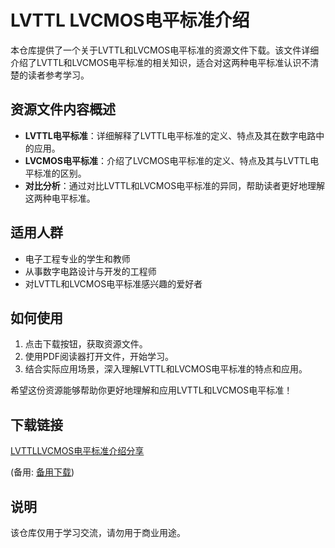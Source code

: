 # LVTTL LVCMOS电平标准介绍

本仓库提供了一个关于LVTTL和LVCMOS电平标准的资源文件下载。该文件详细介绍了LVTTL和LVCMOS电平标准的相关知识，适合对这两种电平标准认识不清楚的读者参考学习。

## 资源文件内容概述

- **LVTTL电平标准**：详细解释了LVTTL电平标准的定义、特点及其在数字电路中的应用。
- **LVCMOS电平标准**：介绍了LVCMOS电平标准的定义、特点及其与LVTTL电平标准的区别。
- **对比分析**：通过对比LVTTL和LVCMOS电平标准的异同，帮助读者更好地理解这两种电平标准。

## 适用人群

- 电子工程专业的学生和教师
- 从事数字电路设计与开发的工程师
- 对LVTTL和LVCMOS电平标准感兴趣的爱好者

## 如何使用

1. 点击下载按钮，获取资源文件。
2. 使用PDF阅读器打开文件，开始学习。
3. 结合实际应用场景，深入理解LVTTL和LVCMOS电平标准的特点和应用。

希望这份资源能够帮助你更好地理解和应用LVTTL和LVCMOS电平标准！

## 下载链接
[LVTTLLVCMOS电平标准介绍分享](https://pan.quark.cn/s/85037c9e5535) 

(备用: [备用下载](https://pan.baidu.com/s/1_jVuuWoQ9Id5-rqpvbZKDQ?pwd=1234))

## 说明

该仓库仅用于学习交流，请勿用于商业用途。
